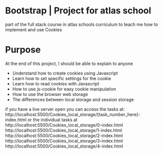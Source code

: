 # Bootstrap | Project for atlas school
part of the full stack course in atlas schools curriculum to teach me how to implement and use Cookies
# Purpose
At the end of this project, I should be able to explain to anyone

- Understand how to create cookies using Javascript
- Learn how to set specific settings for the cookie
- Learn how to read cookies with Javascript
- How to use js-cookie for easy cookie manipulation
- How to use the browser web storage
- The differences between local storage and session storage

if you have a live server open you can access the tasks at: http://localhost:5500/Cookies_local_storage/{task_number_here}-index.html or the individual tasks at
http://localhost:5500/Cookies_local_storage/0-index.html
http://localhost:5500/Cookies_local_storage/1-index.html
http://localhost:5500/Cookies_local_storage/2-index.html
http://localhost:5500/Cookies_local_storage/3-index.html
http://localhost:5500/Cookies_local_storage/4-index.html